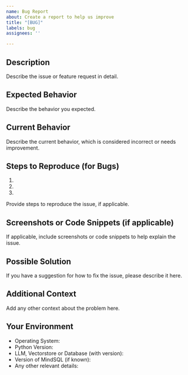 ```yaml
---
name: Bug Report
about: Create a report to help us improve
title: "[BUG]"
labels: bug
assignees: ''

---
```


## Description

Describe the issue or feature request in detail. 

## Expected Behavior

Describe the behavior you expected. 

## Current Behavior

Describe the current behavior, which is considered incorrect or needs improvement.

## Steps to Reproduce (for Bugs)

1. 
2. 
3. 
Provide steps to reproduce the issue, if applicable. 

## Screenshots or Code Snippets (if applicable)

If applicable, include screenshots or code snippets to help explain the issue.

## Possible Solution

If you have a suggestion for how to fix the issue, please describe it here.

## Additional Context

Add any other context about the problem here. 

## Your Environment

- Operating System:
- Python Version:
- LLM, Vectorstore or Database (with version):
- Version of MindSQL (if known):
- Any other relevant details:
